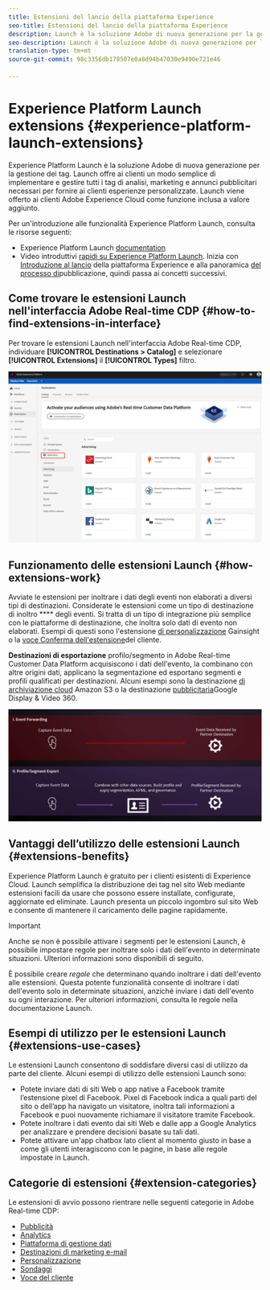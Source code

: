 ```yaml
---
title: Estensioni del lancio della piattaforma Experience
seo-title: Estensioni del lancio della piattaforma Experience
description: Launch è la soluzione Adobe di nuova generazione per la gestione dei tag. Launch offre ai clienti un modo semplice di implementare e gestire tutti i tag di analisi, marketing e annunci pubblicitari necessari per fornire ai clienti esperienze personalizzate.
seo-description: Launch è la soluzione Adobe di nuova generazione per la gestione dei tag. Launch offre ai clienti un modo semplice di implementare e gestire tutti i tag di analisi, marketing e annunci pubblicitari necessari per fornire ai clienti esperienze personalizzate.
translation-type: tm+mt
source-git-commit: 98c3356db178507e0a8d94b47030e9490e721e46

---
```



# Experience Platform Launch extensions {#experience-platform-launch-extensions}

Experience Platform Launch è la soluzione Adobe di nuova generazione per la gestione dei tag. Launch offre ai clienti un modo semplice di implementare e gestire tutti i tag di analisi, marketing e annunci pubblicitari necessari per fornire ai clienti esperienze personalizzate. Launch viene offerto ai clienti Adobe Experience Cloud come funzione inclusa a valore aggiunto.

Per un&#39;introduzione alle funzionalità Experience Platform Launch, consulta le risorse seguenti:
* Experience Platform Launch [documentation](https://docs.adobe.com/content/help/it-IT/launch/using/overview.html)
* Video introduttivi [rapidi su Experience Platform Launch](https://docs.adobe.com/content/help/en/launch/using/intro/get-started/videos.html). Inizia con [Introduzione al lancio](https://www.youtube.com/embed/rwqqkG1SERU) della piattaforma Experience e alla panoramica [del processo di](https://helpx.adobe.com/it/analytics/how-to/adobe-launch-publishing-process.html)pubblicazione, quindi passa ai concetti successivi.

## Come trovare le estensioni Launch nell&#39;interfaccia Adobe Real-time CDP {#how-to-find-extensions-in-interface}

Per trovare le estensioni Launch nell&#39;interfaccia Adobe Real-time CDP, individuare **[!UICONTROL Destinations > Catalog]** e selezionare **[!UICONTROL Extensions]** il **[!UICONTROL Types]** filtro.

![Filtro delle estensioni nell&#39;interfaccia](/help/rtcdp/destinations/assets/extensions-filter.png)

## Funzionamento delle estensioni Launch {#how-extensions-work}

Avviate le estensioni per inoltrare i dati degli eventi non elaborati a diversi tipi di destinazioni. Considerate le estensioni come un tipo di destinazione di inoltro **** degli eventi. Si tratta di un tipo di integrazione più semplice con le piattaforme di destinazione, che inoltra solo dati di evento non elaborati. Esempi di questi sono l&#39;estensione [di personalizzazione](/help/rtcdp/destinations/gainsight-extension.md) Gainsight o la [voce Conferma dell&#39;estensione](/help/rtcdp/destinations/confirmit-digital-feedback-extension.md)del cliente.

**Destinazioni di esportazione** profilo/segmento in Adobe Real-time Customer Data Platform acquisiscono i dati dell&#39;evento, la combinano con altre origini dati, applicano la segmentazione ed esportano segmenti e profili qualificati per destinazioni. Alcuni esempi sono la destinazione [di archiviazione cloud](/help/rtcdp/destinations/amazon-s3-destination.md) Amazon S3 o la destinazione [pubblicitaria](/help/rtcdp/destinations/google-dv360-destination.md)Google Display &amp; Video 360.

![Estensioni lancio della piattaforma Experience rispetto ad altre destinazioni](/help/rtcdp/destinations/assets/launch-and-other-destinations.png)

## Vantaggi dell’utilizzo delle estensioni Launch {#extensions-benefits}

Experience Platform Launch è gratuito per i clienti esistenti di Experience Cloud. Launch semplifica la distribuzione dei tag nel sito Web mediante estensioni facili da usare che possono essere installate, configurate, aggiornate ed eliminate. Launch presenta un piccolo ingombro sul sito Web e consente di mantenere il caricamento delle pagine rapidamente.

>[!IMPORTANT]
>
>Anche se non è possibile attivare i segmenti per le estensioni Launch, è possibile impostare regole per inoltrare solo i dati dell&#39;evento in determinate situazioni. Ulteriori informazioni sono disponibili di seguito.

È possibile creare *regole* che determinano quando inoltrare i dati dell&#39;evento alle estensioni. Questa potente funzionalità consente di inoltrare i dati dell&#39;evento solo in determinate situazioni, anziché inviare i dati dell&#39;evento su ogni interazione. Per ulteriori informazioni, consulta le regole nella documentazione [](https://docs.adobe.com/help/it-IT/launch/using/reference/manage-resources/rules.html)Launch.

## Esempi di utilizzo per le estensioni Launch {#extensions-use-cases}

Le estensioni Launch consentono di soddisfare diversi casi di utilizzo da parte del cliente. Alcuni esempi di utilizzo delle estensioni Launch sono:

* Potete inviare dati di siti Web o app native a Facebook tramite l’estensione pixel di Facebook. Pixel di Facebook indica a quali parti del sito o dell’app ha navigato un visitatore, inoltra tali informazioni a Facebook e puoi nuovamente richiamare il visitatore tramite Facebook.
* Potete inoltrare i dati evento dai siti Web e dalle app a Google Analytics per analizzare e prendere decisioni basate su tali dati.
* Potete attivare un&#39;app chatbox lato client al momento giusto in base a come gli utenti interagiscono con le pagine, in base alle regole impostate in Launch.


## Categorie di estensioni {#extension-categories}

Le estensioni di avvio possono rientrare nelle seguenti categorie in Adobe Real-time CDP:

* [Pubblicità](/help/rtcdp/destinations/advertising-destinations.md)
* [Analytics](/help/rtcdp/destinations/analytics-destinations.md)
* [Piattaforma di gestione dati](/help/rtcdp/destinations/dmp-destinations.md)
* [Destinazioni di marketing e-mail](/help/rtcdp/destinations/email-marketing-destinations.md)
* [Personalizzazione](/help/rtcdp/destinations/personalization-destinations.md)
* [Sondaggi](/help/rtcdp/destinations/survey-destinations.md)
* [Voce del cliente](/help/rtcdp/destinations/voice-of-customer-destinations.md)
